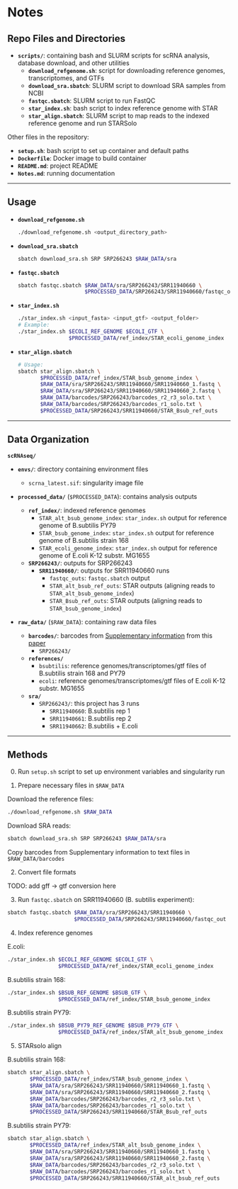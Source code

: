 # Notes

## Repo Files and Directories

- **`scripts/`**: containing bash and SLURM scripts for scRNA analysis, database download, and other utilities  
  - **`download_refgenome.sh`**: script for downloading reference genomes, transcriptomes, and GTFs  
  - **`download_sra.sbatch`**: SLURM script to download SRA samples from NCBI  
  - **`fastqc.sbatch`**: SLURM script to run FastQC  
  - **`star_index.sh`**: bash script to index reference genome with STAR  
  - **`star_align.sbatch`**: SLURM script to map reads to the indexed reference genome and run STARSolo  

Other files in the repository:  
- **`setup.sh`**: bash script to set up container and default paths  
- **`Dockerfile`**: Docker image to build container  
- **`README.md`**: project README  
- **`Notes.md`**: running documentation  

---

## Usage

- **`download_refgenome.sh`**  
  ```bash
  ./download_refgenome.sh <output_directory_path>
  ```

- **`download_sra.sbatch`**  
  ```bash
  sbatch download_sra.sh SRP SRP266243 $RAW_DATA/sra
  ```

- **`fastqc.sbatch`**  
  ```bash
  sbatch fastqc.sbatch $RAW_DATA/sra/SRP266243/SRR11940660 \
                       $PROCESSED_DATA/SRP266243/SRR11940660/fastqc_outs
  ```

- **`star_index.sh`**  
  ```bash
  ./star_index.sh <input_fasta> <input_gtf> <output_folder>
  # Example:
  ./star_index.sh $ECOLI_REF_GENOME $ECOLI_GTF \
                  $PROCESSED_DATA/ref_index/STAR_ecoli_genome_index
  ```

- **`star_align.sbatch`**  
  ```bash
  # Usage:
  sbatch star_align.sbatch \
         $PROCESSED_DATA/ref_index/STAR_bsub_genome_index \
         $RAW_DATA/sra/SRP266243/SRR11940660/SRR11940660_1.fastq \
         $RAW_DATA/sra/SRP266243/SRR11940660/SRR11940660_2.fastq \
         $RAW_DATA/barcodes/SRP266243/barcodes_r2_r3_solo.txt \
         $RAW_DATA/barcodes/SRP266243/barcodes_r1_solo.txt \
         $PROCESSED_DATA/SRP266243/SRR11940660/STAR_Bsub_ref_outs
  ```

---

## Data Organization

**`scRNAseq/`**  
- **`envs/`**: directory containing environment files  
  - `scrna_latest.sif`: singularity image file  

- **`processed_data/`** (`$PROCESSED_DATA`): contains analysis outputs  
  - **`ref_index/`**: indexed reference genomes  
    - `STAR_alt_bsub_genome_index`: `star_index.sh` output for reference genome of B.subtilis PY79  
    - `STAR_bsub_genome_index`: `star_index.sh` output for reference genome of B.subtilis strain 168  
    - `STAR_ecoli_genome_index`: `star_index.sh` output for reference genome of E.coli K-12 substr. MG1655  
  - **`SRP266243/`**: outputs for SRP266243  
    - **`SRR11940660/`**: outputs for SRR11940660 runs  
      - `fastqc_outs`: `fastqc.sbatch` output  
      - `STAR_alt_bsub_ref_outs`: STAR outputs (aligning reads to `STAR_alt_bsub_genome_index`)  
      - `STAR_Bsub_ref_outs`: STAR outputs (aligning reads to `STAR_bsub_genome_index`)  

- **`raw_data/`** (`$RAW_DATA`): containing raw data files  
  - **`barcodes/`**: barcodes from [Supplementary information](https://static-content.springer.com/esm/art%3A10.1038%2Fs41596-024-01007-w/MediaObjects/41596_2024_1007_MOESM2_ESM.xlsx) from this [paper](https://www.nature.com/articles/nmeth.4220)  
    - `SRP266243/`  
  - **`references/`**  
    - `bsubtilis`: reference genomes/transcriptomes/gtf files of B.subtilis strain 168 and PY79  
    - `ecoli`: reference genomes/transcriptomes/gtf files of E.coli K-12 substr. MG1655  
  - **`sra/`**  
    - `SRP266243/`: this project has 3 runs  
      - `SRR11940660`: B.subtilis rep 1  
      - `SRR11940661`: B.subtilis rep 2  
      - `SRR11940662`: B.subtilis + E.coli  

---

## Methods

0. Run `setup.sh` script to set up environment variables and singularity run  

1. Prepare necessary files in `$RAW_DATA`  

Download the reference files:  
```bash
./download_refgenome.sh $RAW_DATA
```

Download SRA reads:  
```bash
sbatch download_sra.sh SRP SRP266243 $RAW_DATA/sra
```

Copy barcodes from Supplementary information to text files in `$RAW_DATA/barcodes`  

2. Convert file formats  

TODO: add gff -> gtf conversion here  

3. Run `fastqc.sbatch` on SRR11940660 (B. subtilis experiment):  
```bash
sbatch fastqc.sbatch $RAW_DATA/sra/SRP266243/SRR11940660 \
                     $PROCESSED_DATA/SRP266243/SRR11940660/fastqc_out
```

4. Index reference genomes  

E.coli:  
```bash
./star_index.sh $ECOLI_REF_GENOME $ECOLI_GTF \
                $PROCESSED_DATA/ref_index/STAR_ecoli_genome_index
```

B.subtilis strain 168:  
```bash
./star_index.sh $BSUB_REF_GENOME $BSUB_GTF \
                $PROCESSED_DATA/ref_index/STAR_bsub_genome_index
```

B.subtilis strain PY79:  
```bash
./star_index.sh $BSUB_PY79_REF_GENOME $BSUB_PY79_GTF \
                $PROCESSED_DATA/ref_index/STAR_alt_bsub_genome_index
```

5. STARsolo align  

B.subtilis strain 168:  
```bash
sbatch star_align.sbatch \
       $PROCESSED_DATA/ref_index/STAR_bsub_genome_index \
       $RAW_DATA/sra/SRP266243/SRR11940660/SRR11940660_1.fastq \
       $RAW_DATA/sra/SRP266243/SRR11940660/SRR11940660_2.fastq \
       $RAW_DATA/barcodes/SRP266243/barcodes_r2_r3_solo.txt \
       $RAW_DATA/barcodes/SRP266243/barcodes_r1_solo.txt \
       $PROCESSED_DATA/SRP266243/SRR11940660/STAR_Bsub_ref_outs
```

B.subtilis strain PY79:  
```bash
sbatch star_align.sbatch \
       $PROCESSED_DATA/ref_index/STAR_alt_bsub_genome_index \
       $RAW_DATA/sra/SRP266243/SRR11940660/SRR11940660_1.fastq \
       $RAW_DATA/sra/SRP266243/SRR11940660/SRR11940660_2.fastq \
       $RAW_DATA/barcodes/SRP266243/barcodes_r2_r3_solo.txt \
       $RAW_DATA/barcodes/SRP266243/barcodes_r1_solo.txt \
       $PROCESSED_DATA/SRP266243/SRR11940660/STAR_alt_bsub_ref_outs
```